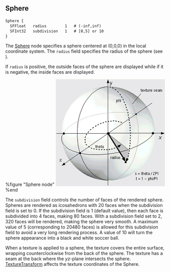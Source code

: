 ## Sphere

```
Sphere {
  SFFloat   radius        1   # (-inf,inf)
  SFInt32   subdivision   1   # [0,5] or 10
}
```

The [Sphere](sphere.md#sphere) node specifies a sphere centered at (0,0,0) in
the local coordinate system. The `radius` field specifies the radius of the
sphere (see ).

If `radius` is positive, the outside faces of the sphere are displayed while if
it is negative, the inside faces are displayed.

%figure "Sphere node"
![Sphere node](png/sphere.png)
%end

The `subdivision` field controls the number of faces of the rendered sphere.
Spheres are rendered as icosahedrons with 20 faces when the subdivision field is
set to 0. If the subdivision field is 1 (default value), then each face is
subdivided into 4 faces, making 80 faces. With a subdivision field set to 2, 320
faces will be rendered, making the sphere very smooth. A maximum value of 5
(corresponding to 20480 faces) is allowed for this subdivision field to avoid a
very long rendering process. A value of 10 will turn the sphere appearance into
a black and white soccer ball.

When a texture is applied to a sphere, the texture covers the entire surface,
wrapping counterclockwise from the back of the sphere. The texture has a seam at
the back where the *yz*-plane intersects the sphere.
[TextureTransform](texturetransform.md#texturetransform) affects the texture
coordinates of the Sphere.

